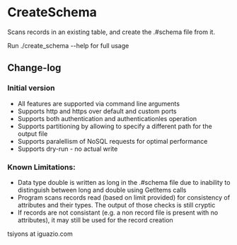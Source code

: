 # CreateSchema

Scans records in an existing table, and create the .#schema file from it.

Run ./create_schema --help for full usage

## Change-log
### Initial version
* All features are supported via command line arguments
* Supports http and https over default and custom ports
* Supports both authentication and authenticationles operation
* Supports partitioning by allowing to specify a different path for the output file
* Supports paralellism of NoSQL requests for optimal performance
* Supports dry-run - no actual write

### Known Limitations:
* Data type double is written as long in the .#schema file due to inability to distinguish between long and double using GetItems calls
* Program scans records read (based on limit provided) for consistency of attributes and their types. The output of those checks is still cryptic
* If records are not consistant (e.g. a non record file is present with no attributes), it may still be used for the record creation


tsiyons at iguazio.com
